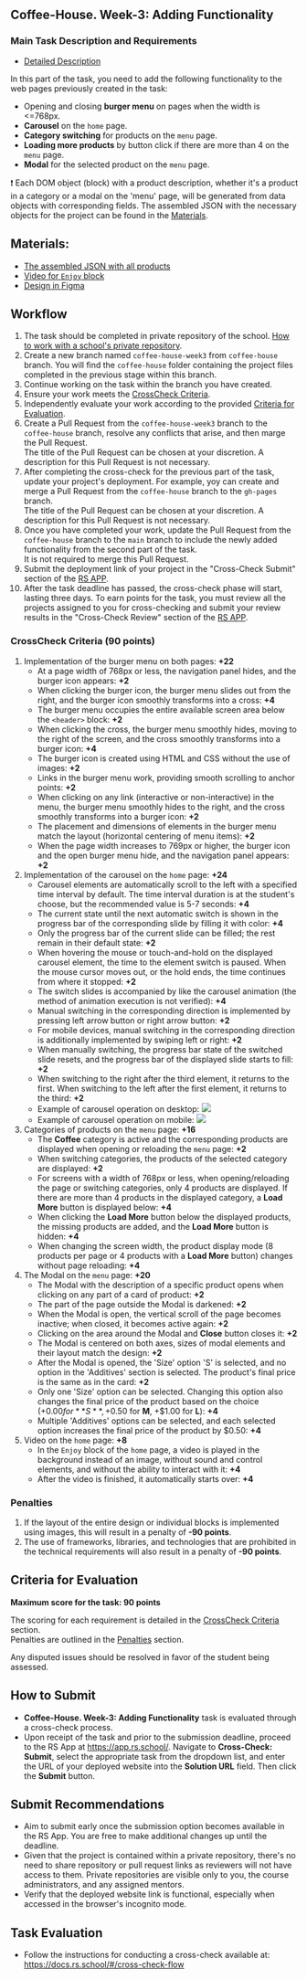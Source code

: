 ## Coffee-House. Week-3: Adding Functionality

### Main Task Description and Requirements

- [Detailed Description](coffee-house.md)

In this part of the task, you need to add the following functionality to the web pages previously created in the task:

- Opening and closing **burger menu** on pages when the width is <=768px.
- **Carousel** on the `home` page.
- **Category switching** for products on the `menu` page.
- **Loading more products** by button click if there are more than 4 on the `menu` page.
- **Modal** for the selected product on the `menu` page.

❗ Each DOM object (block) with a product description, whether it's a product in a category or a modal on the 'menu' page, will be generated from data objects with corresponding fields. The assembled JSON with the necessary objects for the project can be found in the [Materials](#materials).

## Materials:

- [The assembled JSON with all products](products.json)
- [Video for `Enjoy` block](https://www.pexels.com/ru-ru/video/2909914/)
- [Design in Figma](https://www.figma.com/file/SAoBmuOqTfguehdT4IFRxQ/Coffee-House?type=design&node-id=0-1&mode=design&t=qis81E9Ovgx47eVl-0)

## Workflow

1. The task should be completed in private repository of the school. [How to work with a school's private repository](https://docs.rs.school/#/private-repository).
2. Create a new branch named `coffee-house-week3` from `coffee-house` branch. You will find the `coffee-house` folder containing the project files completed in the previous stage within this branch.
3. Continue working on the task within the branch you have created.
4. Ensure your work meets the [CrossCheck Criteria](#crosscheck-criteria).
5. Independently evaluate your work according to the provided [Criteria for Evaluation](#criteria-for-evaluation).
6. Create a Pull Request from the `coffee-house-week3` branch to the `coffee-house` branch, resolve any conflicts that arise, and then marge the Pull Request.  
   The title of the Pull Request can be chosen at your discretion. A description for this Pull Request is not necessary.
7. After completing the cross-check for the previous part of the task, update your project's deployment. For example, yoy can create and merge a Pull Request from the `coffee-house` branch to the `gh-pages` branch.  
   The title of the Pull Request can be chosen at your discretion. A description for this Pull Request is not necessary.
8. Once you have completed your work, update the Pull Request from the `coffee-house` branch to the `main` branch to include the newly added functionality from the second part of the task.  
   It is not required to merge this Pull Request.
9. Submit the deployment link of your project in the "Cross-Check Submit" section of the [RS APP](https://app.rs.school/).
10. After the task deadline has passed, the cross-check phase will start, lasting three days. To earn points for the task, you must review all the projects assigned to you for cross-checking and submit your review results in the "Cross-Check Review" section of the [RS APP](https://app.rs.school/).

### CrossCheck Criteria (90 points)

1. Implementation of the burger menu on both pages: **+22**
   - At a page width of 768px or less, the navigation panel hides, and the burger icon appears: **+2**
   - When clicking the burger icon, the burger menu slides out from the right, and the burger icon smoothly transforms into a cross: **+4**
   - The burger menu occupies the entire available screen area below the `<header>` block: **+2**
   - When clicking the cross, the burger menu smoothly hides, moving to the right of the screen, and the cross smoothly transforms into a burger icon: **+4**
   - The burger icon is created using HTML and CSS without the use of images: **+2**
   - Links in the burger menu work, providing smooth scrolling to anchor points: **+2**
   - When clicking on any link (interactive or non-interactive) in the menu, the burger menu smoothly hides to the right, and the cross smoothly transforms into a burger icon: **+2**
   - The placement and dimensions of elements in the burger menu match the layout (horizontal centering of menu items): **+2**
   - When the page width increases to 769px or higher, the burger icon and the open burger menu hide, and the navigation panel appears: **+2**
2. Implementation of the carousel on the `home` page: **+24**
   - Carousel elements are automatically scroll to the left with a specified time interval by default. The time interval duration is at the student's choose, but the recommended value is 5-7 seconds: **+4**
   - The current state until the next automatic switch is shown in the progress bar of the corresponding slide by filling it with color: **+4**
   - Only the progress bar of the current slide can be filled; the rest remain in their default state: **+2**
   - When hovering the mouse or touch-and-hold on the displayed carousel element, the time to the element switch is paused. When the mouse cursor moves out, or the hold ends, the time continues from where it stopped: **+2**
   - The switch slides is accompanied by like the carousel animation (the method of animation execution is not verified): **+4**
   - Manual switching in the corresponding direction is implemented by pressing left arrow button or right arrow button: **+2**
   - For mobile devices, manual switching in the corresponding direction is additionally implemented by swiping left or right: **+2**
   - When manually switching, the progress bar state of the switched slide resets, and the progress bar of the displayed slide starts to fill: **+2**
   - When switching to the right after the third element, it returns to the first. When switching to the left after the first element, it returns to the third: **+2**
   - Example of carousel operation on desktop:
     ![](carousel_desktop.gif)
   - Example of carousel operation on mobile:
     ![](carousel_mobile.gif)
3. Categories of products on the `menu` page: **+16**
   - The **Coffee** category is active and the corresponding products are displayed when opening or reloading the `menu` page: **+2**
   - When switching categories, the products of the selected category are displayed: **+2**
   - For screens with a width of 768px or less, when opening/reloading the page or switching categories, only 4 products are displayed. If there are more than 4 products in the displayed category, a **Load More** button is displayed below: **+4**
   - When clicking the **Load More** button below the displayed products, the missing products are added, and the **Load More** button is hidden: **+4**
   - When changing the screen width, the product display mode (8 products per page or 4 products with a **Load More** button) changes without page reloading: **+4**
4. The Modal on the `menu` page: **+20**
   - The Modal with the description of a specific product opens when clicking on any part of a card of product: **+2**
   - The part of the page outside the Modal is darkened: **+2**
   - When the Modal is open, the vertical scroll of the page becomes inactive; when closed, it becomes active again: **+2**
   - Clicking on the area around the Modal and **Close** button closes it: **+2**
   - The Modal is centered on both axes, sizes of modal elements and their layout match the design: **+2**
   - After the Modal is opened, the 'Size' option 'S' is selected, and no option in the 'Additives' section is selected. The product's final price is the same as in the card: **+2**
   - Only one 'Size' option can be selected. Changing this option also changes the final price of the product based on the choice (+$0.00 for **S**, +$0.50 for **M**, +$1.00 for **L**): **+4**
   - Multiple 'Additives' options can be selected, and each selected option increases the final price of the product by $0.50: **+4**
5. Video on the `home` page: **+8**
   - In the `Enjoy` block of the `home` page, a video is played in the background instead of an image, without sound and control elements, and without the ability to interact with it: **+4**
   - After the video is finished, it automatically starts over: **+4**

### Penalties

1. If the layout of the entire design or individual blocks is implemented using images, this will result in a penalty of **-90 points**.
2. The use of frameworks, libraries, and technologies that are prohibited in the technical requirements will also result in a penalty of **-90 points**.

## Criteria for Evaluation

**Maximum score for the task: 90 points**

The scoring for each requirement is detailed in the [CrossCheck Criteria](#crosscheck-criteria) section.  
Penalties are outlined in the [Penalties](#penalties) section.

Any disputed issues should be resolved in favor of the student being assessed.

## How to Submit

- **Coffee-House. Week-3: Adding Functionality** task is evaluated through a cross-check process.
- Upon receipt of the task and prior to the submission deadline, proceed to the RS App at https://app.rs.school/. Navigate to **Cross-Check: Submit**, select the appropriate task from the dropdown list, and enter the URL of your deployed website into the **Solution URL** field. Then click the **Submit** button.

## Submit Recommendations

- Aim to submit early once the submission option becomes available in the RS App. You are free to make additional changes up until the deadline.
- Given that the project is contained within a private repository, there's no need to share repository or pull request links as reviewers will not have access to them. Private repositories are visible only to you, the course administrators, and any assigned mentors.
- Verify that the deployed website link is functional, especially when accessed in the browser's incognito mode.

## Task Evaluation

- Follow the instructions for conducting a cross-check available at: https://docs.rs.school/#/cross-check-flow
